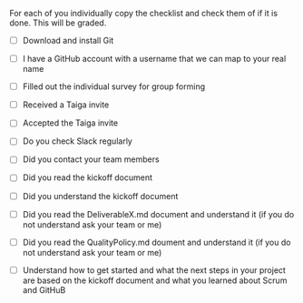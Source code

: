 For each of you individually copy the checklist and check them of if it is done. This will be graded.

<MyName>
  
- [ ] Download and install Git
  
- [ ] I have a GitHub account with a username that we can map to your real name

- [ ] Filled out the individual survey for group forming

- [ ] Received a Taiga invite

- [ ] Accepted the Taiga invite

- [ ] Do you check Slack regularly

- [ ] Did you contact your team members

- [ ] Did you read the kickoff document

- [ ] Did you understand the kickoff document

- [ ] Did you read the DeliverableX.md document and understand it (if you do not understand ask your team or me)

- [ ] Did you read the QualityPolicy.md doument and understand it (if you do not understand ask your team or me)

- [ ] Understand how to get started and what the next steps in your project are based on the kickoff document and what you learned about Scrum and GitHuB
